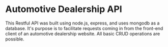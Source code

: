 # Automotive Dealership API

This Restful API was built using node.js, express, and uses mongodb as a database. It's purpose is to facilitate requests coming in from the front-end client of an automotive dealership website. All basic CRUD operations are possible.


